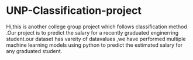 # UNP-Classification-project
Hi,this is another college group project which follows classification method .Our project is to predict the salary for a recently graduated enginerring student.our dataset has vareity of datavalues ,we have performed multiple machine learning models using python to predict the estimated salary for any graduated student. 
